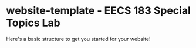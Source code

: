# website-template - EECS 183 Special Topics Lab
Here's a basic structure to get you started for your website!

